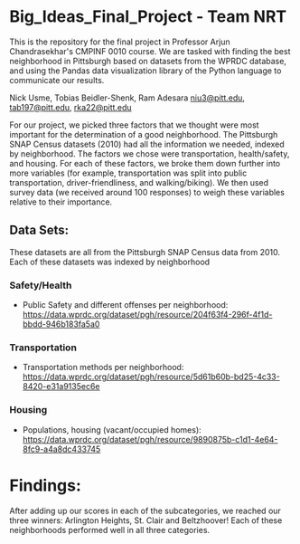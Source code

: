 # Big_Ideas_Final_Project - Team NRT
This is the repository for the final project in Professor Arjun Chandrasekhar's CMPINF 0010 course. We are tasked with finding the best neighborhood in Pittsburgh based on datasets from the WPRDC database, and using the Pandas data visualization library of the Python language to communicate our results.

Nick Usme, Tobias Beidler-Shenk, Ram Adesara
niu3@pitt.edu, tab197@pitt.edu, rka22@pitt.edu

For our project, we picked three factors that we thought were most important for the determination of a good neighborhood. The Pittsburgh SNAP Census datasets (2010) had all the information we needed, indexed by neighborhood. The factors we chose were transportation, health/safety, and housing. For each of these factors, we broke them down further into more variables (for example, transportation was split into public transportation, driver-friendliness, and walking/biking). We then used survey data (we received around 100 responses) to weigh these variables relative to their importance.

## Data Sets:
These datasets are all from the Pittsburgh SNAP Census data from 2010. Each of these datasets was indexed by neighborhood
### Safety/Health
* Public Safety and different offenses per neighborhood: https://data.wprdc.org/dataset/pgh/resource/204f63f4-296f-4f1d-bbdd-946b183fa5a0
### Transportation
* Transportation methods per neighborhood: https://data.wprdc.org/dataset/pgh/resource/5d61b60b-bd25-4c33-8420-e31a9135ec6e
### Housing
* Populations, housing (vacant/occupied homes): https://data.wprdc.org/dataset/pgh/resource/9890875b-c1d1-4e64-8fc9-a4a8dc433745

# Findings:
After adding up our scores in each of the subcategories, we reached our three winners: Arlington Heights, St. Clair and Beltzhoover! Each of these neighborhoods performed well in all three categories.